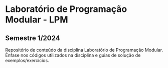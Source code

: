 # Laboratório de Programação Modular - LPM

## Semestre 1/2024

Repositório de conteúdo da disciplina Laboratório de Programação Modular. Ênfase nos códigos utilizados na disciplina e guias de solução de exemplos/exercícios.
